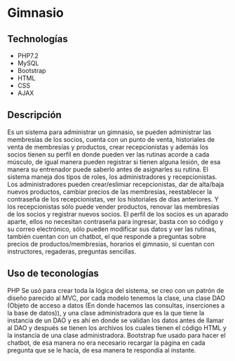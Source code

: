 # Gimnasio

## Technologías
<ul>
    <li>PHP7.2</li>
    <li>MySQL</li>
    <li>Bootstrap</li>
    <li>HTML</li>
    <li>CSS</li>
    <li>AJAX</li>
</ul>

## Descripción
Es un sistema para administrar un gimnasio, se pueden administrar las membresías de los socios,
cuenta con un punto de venta, historiales de venta de membresías y productos, crear recepcionistas y además los socios tienen su perfil en donde pueden ver las rutinas acorde a cada músculo, de igual manera pueden registrar si tienen alguna lesión, de esa manera su entrenador puede saberlo antes de asignarles su rutina. El sistema maneja dos tipos de roles, los administradores y recepcionistas. Los administradores pueden crear/eslimiar recepcionistas, dar de alta/baja nuevos productos, cambiar precios de las membresías, reestablecer la contraseña de los recepcionistas, ver los historiales de días anteriores. Y los recepcionistas sólo puede vender productos, renovar las membresías de los socios y registrar nuevos socios.
El perfil de los socios es un aparado aparte, ellos no necesitan contraseña para ingresar, basta con so código y su correo electrónico, sólo pueden modificar sus datos y ver las rutinas, también cuentan con un chatbot, el que responde a preguntas sobre precios de productos/membresías, horarios el gimnasio, si cuentan con instructores, regaderas, preguntas sencillas.

## Uso de teconologías
PHP Se usó para crear toda la lógica del sistema, se creo con un patrón de diseño parecido al MVC, por cada modelo tenemos la clase, una clase DAO (Objeto de acceso a datos (En donde hacemos las consultas, inserciones a la base de datos)), y una clase administradora que es la que tiene la instancia de un DAO y es ahí en donde se validan los datos antes de llamar al DAO y después se tienen los archivos los cuales tienen el código HTML y la instancia de una clase administradora.
Bootstrap fue usado para hacer el chatbot, de esa manera no era necesario recargar la página en cada pregunta que se le hacía, de esa manera te respondía al instante.
